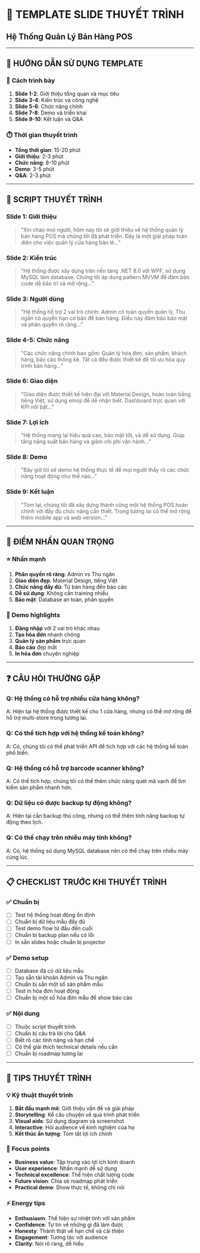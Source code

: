 # 🎯 TEMPLATE SLIDE THUYẾT TRÌNH
## Hệ Thống Quản Lý Bán Hàng POS

---

## 📝 HƯỚNG DẪN SỬ DỤNG TEMPLATE

### 🎨 **Cách trình bày**
1. **Slide 1-2**: Giới thiệu tổng quan và mục tiêu
2. **Slide 3-4**: Kiến trúc và công nghệ
3. **Slide 5-6**: Chức năng chính
4. **Slide 7-8**: Demo và triển khai
5. **Slide 9-10**: Kết luận và Q&A

### ⏱️ **Thời gian thuyết trình**
- **Tổng thời gian**: 15-20 phút
- **Giới thiệu**: 2-3 phút
- **Chức năng**: 8-10 phút
- **Demo**: 3-5 phút
- **Q&A**: 2-3 phút

---

## 🎤 SCRIPT THUYẾT TRÌNH

### **Slide 1: Giới thiệu**
> "Xin chào mọi người, hôm nay tôi sẽ giới thiệu về hệ thống quản lý bán hàng POS mà chúng tôi đã phát triển. Đây là một giải pháp toàn diện cho việc quản lý cửa hàng bán lẻ..."

### **Slide 2: Kiến trúc**
> "Hệ thống được xây dựng trên nền tảng .NET 8.0 với WPF, sử dụng MySQL làm database. Chúng tôi áp dụng pattern MVVM để đảm bảo code dễ bảo trì và mở rộng..."

### **Slide 3: Người dùng**
> "Hệ thống hỗ trợ 2 vai trò chính: Admin có toàn quyền quản lý, Thu ngân có quyền hạn cơ bản để bán hàng. Điều này đảm bảo bảo mật và phân quyền rõ ràng..."

### **Slide 4-5: Chức năng**
> "Các chức năng chính bao gồm: Quản lý hóa đơn, sản phẩm, khách hàng, báo cáo thống kê. Tất cả đều được thiết kế để tối ưu hóa quy trình bán hàng..."

### **Slide 6: Giao diện**
> "Giao diện được thiết kế hiện đại với Material Design, hoàn toàn bằng tiếng Việt, sử dụng emoji để dễ nhận biết. Dashboard trực quan với KPI nổi bật..."

### **Slide 7: Lợi ích**
> "Hệ thống mang lại hiệu quả cao, bảo mật tốt, và dễ sử dụng. Giúp tăng năng suất bán hàng và giảm chi phí vận hành..."

### **Slide 8: Demo**
> "Bây giờ tôi sẽ demo hệ thống thực tế để mọi người thấy rõ các chức năng hoạt động như thế nào..."

### **Slide 9: Kết luận**
> "Tóm lại, chúng tôi đã xây dựng thành công một hệ thống POS hoàn chỉnh với đầy đủ chức năng cần thiết. Trong tương lai có thể mở rộng thêm mobile app và web version..."

---

## 🎯 ĐIỂM NHẤN QUAN TRỌNG

### ⭐ **Nhấn mạnh**
1. **Phân quyền rõ ràng**: Admin vs Thu ngân
2. **Giao diện đẹp**: Material Design, tiếng Việt
3. **Chức năng đầy đủ**: Từ bán hàng đến báo cáo
4. **Dễ sử dụng**: Không cần training nhiều
5. **Bảo mật**: Database an toàn, phân quyền

### 🎪 **Demo highlights**
1. **Đăng nhập** với 2 vai trò khác nhau
2. **Tạo hóa đơn** nhanh chóng
3. **Quản lý sản phẩm** trực quan
4. **Báo cáo** đẹp mắt
5. **In hóa đơn** chuyên nghiệp

---

## ❓ CÂU HỎI THƯỜNG GẶP

### **Q: Hệ thống có hỗ trợ nhiều cửa hàng không?**
A: Hiện tại hệ thống được thiết kế cho 1 cửa hàng, nhưng có thể mở rộng để hỗ trợ multi-store trong tương lai.

### **Q: Có thể tích hợp với hệ thống kế toán không?**
A: Có, chúng tôi có thể phát triển API để tích hợp với các hệ thống kế toán phổ biến.

### **Q: Hệ thống có hỗ trợ barcode scanner không?**
A: Có thể tích hợp, chúng tôi có thể thêm chức năng quét mã vạch để tìm kiếm sản phẩm nhanh hơn.

### **Q: Dữ liệu có được backup tự động không?**
A: Hiện tại cần backup thủ công, nhưng có thể thêm tính năng backup tự động theo lịch.

### **Q: Có thể chạy trên nhiều máy tính không?**
A: Có, hệ thống sử dụng MySQL database nên có thể chạy trên nhiều máy cùng lúc.

---

## 📋 CHECKLIST TRƯỚC KHI THUYẾT TRÌNH

### ✅ **Chuẩn bị**
- [ ] Test hệ thống hoạt động ổn định
- [ ] Chuẩn bị dữ liệu mẫu đầy đủ
- [ ] Test demo flow từ đầu đến cuối
- [ ] Chuẩn bị backup plan nếu có lỗi
- [ ] In sẵn slides hoặc chuẩn bị projector

### ✅ **Demo setup**
- [ ] Database đã có dữ liệu mẫu
- [ ] Tạo sẵn tài khoản Admin và Thu ngân
- [ ] Chuẩn bị sẵn một số sản phẩm mẫu
- [ ] Test in hóa đơn hoạt động
- [ ] Chuẩn bị một số hóa đơn mẫu để show báo cáo

### ✅ **Nội dung**
- [ ] Thuộc script thuyết trình
- [ ] Chuẩn bị câu trả lời cho Q&A
- [ ] Biết rõ các tính năng và hạn chế
- [ ] Có thể giải thích technical details nếu cần
- [ ] Chuẩn bị roadmap tương lai

---

## 🎨 TIPS THUYẾT TRÌNH

### 💡 **Kỹ thuật thuyết trình**
1. **Bắt đầu mạnh mẽ**: Giới thiệu vấn đề và giải pháp
2. **Storytelling**: Kể câu chuyện về quá trình phát triển
3. **Visual aids**: Sử dụng diagram và screenshot
4. **Interactive**: Hỏi audience về kinh nghiệm của họ
5. **Kết thúc ấn tượng**: Tóm tắt lợi ích chính

### 🎯 **Focus points**
- **Business value**: Tập trung vào lợi ích kinh doanh
- **User experience**: Nhấn mạnh dễ sử dụng
- **Technical excellence**: Thể hiện chất lượng code
- **Future vision**: Chia sẻ roadmap phát triển
- **Practical demo**: Show thực tế, không chỉ nói

### ⚡ **Energy tips**
- **Enthusiasm**: Thể hiện sự nhiệt tình với sản phẩm
- **Confidence**: Tự tin về những gì đã làm được
- **Honesty**: Thành thật về hạn chế và cải thiện
- **Engagement**: Tương tác với audience
- **Clarity**: Nói rõ ràng, dễ hiểu
